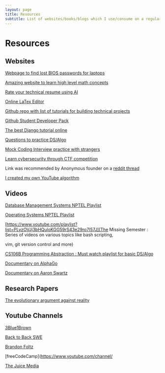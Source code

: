 ```yaml
---
layout: page
title: Resources
subtitle: List of websites/books/blogs which I use/consume on a regular basis.
---
```



# Resources

## Websites


 [Webpage to find lost BIOS passwords for laptops](https://bios-pw.org/)




 [Amazing website to learn high level math concepts](https://betterexplained.com/)




 [Rate your technical resume using AI](https://resumeworded.com/)




 [Online LaTex Editor](https://www.overleaf.com/)




 [Github repo with list of tutorials for building technical projects](https://github.com/tuvtran/project-based-learning)




 [Github Student Developer Pack](https://education.github.com/pack)




 [The best Django tutorial online](https://developer.mozilla.org/en-US/docs/Learn/Server-side/Django)




 [Questions to practice DS/Algo](https://practice.geeksforgeeks.org/batch/must-do-1)




 [Mock Coding Interview practice with strangers](https://www.pramp.com/)




 [Learn cybersecurity through CTF competition](https://www.hoppersroppers.org/courseCTF.html)

Link was recommended by Anonymous founder on a [reddit thread](https://www.reddit.com/r/IAmA/comments/jmafy5/i_am_aubrey_cottle_aka_kirtaner_i_am_the_founder/) 




 [I created my own YouTube algorithm](https://towardsdatascience.com/i-created-my-own-youtube-algorithm-to-stop-me-wasting-time-afd170f4ca3a)

## Videos




 [Database Management Systems NPTEL Playlist](https://www.youtube.com/playlist?list=PLIwC9bZ0rmjSkm1VRJROX4vP2YMIf4Ebh)



 [Operating Systems NPTEL Playlist](https://www.youtube.com/playlist?list=PL3-wYxbt4yCjpcfUDz-TgD_ainZ2K3MUZ)




 [https://www.youtube.com/playlist?list=PLyzOVJj3bHQuloKGG59rS43e29ro7I57J](The Missing Semester : Series of videos on various topics like bash scripting,

vim, git version control and more)




 [CS106B Programming Abstraction : Must watch playlist for basic DS/Algo](https://www.youtube.com/playlist?list=PL-h0BZdG_K4kAmsfvAik-Za826pNbQd0d)




 [Documentary on AlphaGo](https://youtu.be/WXuK6gekU1Y)




 [Documentary on Aaron Swartz](https://youtu.be/3Q6Fzbgs_Lg)




## Research Papers




 [The evolutionary argument against reality](http://cogsci.uci.edu/~ddhoff/PerceptualEvolution.pdf)




## Youtube Channels




 [3Blue1Brown](https://www.youtube.com/channel/UCYO_jab_esuFRV4b17AJtAw)




 [Back to Back SWE](https://www.youtube.com/channel/UCmJz2DV1a3yfgrR7GqRtUUA)




 [Brandon Foltz](https://www.youtube.com/channel/UCFrjdcImgcQVyFbK04MBEhA)




 [freeCodeCamp](https://www.youtube.com/channel/

 [The Juice Media](https://www.youtube.com/channel/UCKRw8GAAtm27q4R3Q0kst_g)

